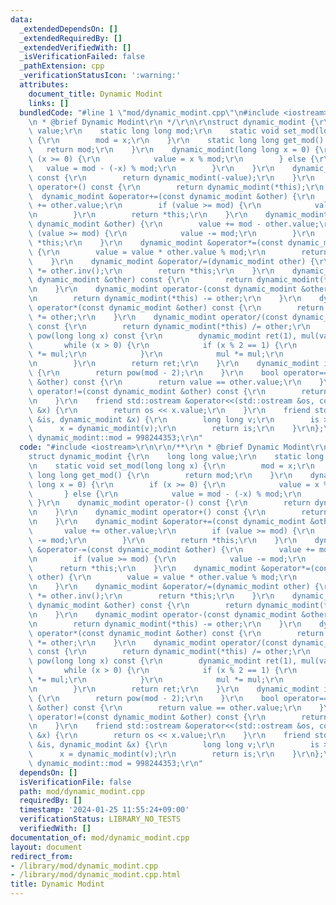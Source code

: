 ```yaml
---
data:
  _extendedDependsOn: []
  _extendedRequiredBy: []
  _extendedVerifiedWith: []
  _isVerificationFailed: false
  _pathExtension: cpp
  _verificationStatusIcon: ':warning:'
  attributes:
    document_title: Dynamic Modint
    links: []
  bundledCode: "#line 1 \"mod/dynamic_modint.cpp\"\n#include <iostream>\r\n\r\n/**\r\
    \n * @brief Dynamic Modint\r\n */\r\n\r\nstruct dynamic_modint {\r\n    long long\
    \ value;\r\n    static long long mod;\r\n    static void set_mod(long long x)\
    \ {\r\n        mod = x;\r\n    }\r\n    static long long get_mod() {\r\n     \
    \   return mod;\r\n    }\r\n    dynamic_modint(long long x = 0) {\r\n        if\
    \ (x >= 0) {\r\n            value = x % mod;\r\n        } else {\r\n         \
    \   value = mod - (-x) % mod;\r\n        }\r\n    }\r\n    dynamic_modint operator-()\
    \ const {\r\n        return dynamic_modint(-value);\r\n    }\r\n    dynamic_modint\
    \ operator+() const {\r\n        return dynamic_modint(*this);\r\n    }\r\n  \
    \  dynamic_modint &operator+=(const dynamic_modint &other) {\r\n        value\
    \ += other.value;\r\n        if (value >= mod) {\r\n            value -= mod;\r\
    \n        }\r\n        return *this;\r\n    }\r\n    dynamic_modint &operator-=(const\
    \ dynamic_modint &other) {\r\n        value += mod - other.value;\r\n        if\
    \ (value >= mod) {\r\n            value -= mod;\r\n        }\r\n        return\
    \ *this;\r\n    }\r\n    dynamic_modint &operator*=(const dynamic_modint other)\
    \ {\r\n        value = value * other.value % mod;\r\n        return *this;\r\n\
    \    }\r\n    dynamic_modint &operator/=(dynamic_modint other) {\r\n        (*this)\
    \ *= other.inv();\r\n        return *this;\r\n    }\r\n    dynamic_modint operator+(const\
    \ dynamic_modint &other) const {\r\n        return dynamic_modint(*this) += other;\r\
    \n    }\r\n    dynamic_modint operator-(const dynamic_modint &other) const {\r\
    \n        return dynamic_modint(*this) -= other;\r\n    }\r\n    dynamic_modint\
    \ operator*(const dynamic_modint &other) const {\r\n        return dynamic_modint(*this)\
    \ *= other;\r\n    }\r\n    dynamic_modint operator/(const dynamic_modint &other)\
    \ const {\r\n        return dynamic_modint(*this) /= other;\r\n    }\r\n    dynamic_modint\
    \ pow(long long x) const {\r\n        dynamic_modint ret(1), mul(value);\r\n \
    \       while (x > 0) {\r\n            if (x % 2 == 1) {\r\n                ret\
    \ *= mul;\r\n            }\r\n            mul *= mul;\r\n            x /= 2;\r\
    \n        }\r\n        return ret;\r\n    }\r\n    dynamic_modint inv() const\
    \ {\r\n        return pow(mod - 2);\r\n    }\r\n    bool operator==(const dynamic_modint\
    \ &other) const {\r\n        return value == other.value;\r\n    }\r\n    bool\
    \ operator!=(const dynamic_modint &other) const {\r\n        return value != other.value;\r\
    \n    }\r\n    friend std::ostream &operator<<(std::ostream &os, const dynamic_modint\
    \ &x) {\r\n        return os << x.value;\r\n    }\r\n    friend std::istream &operator>>(std::istream\
    \ &is, dynamic_modint &x) {\r\n        long long v;\r\n        is >> v;\r\n  \
    \      x = dynamic_modint(v);\r\n        return is;\r\n    }\r\n};\r\nlong long\
    \ dynamic_modint::mod = 998244353;\r\n"
  code: "#include <iostream>\r\n\r\n/**\r\n * @brief Dynamic Modint\r\n */\r\n\r\n\
    struct dynamic_modint {\r\n    long long value;\r\n    static long long mod;\r\
    \n    static void set_mod(long long x) {\r\n        mod = x;\r\n    }\r\n    static\
    \ long long get_mod() {\r\n        return mod;\r\n    }\r\n    dynamic_modint(long\
    \ long x = 0) {\r\n        if (x >= 0) {\r\n            value = x % mod;\r\n \
    \       } else {\r\n            value = mod - (-x) % mod;\r\n        }\r\n   \
    \ }\r\n    dynamic_modint operator-() const {\r\n        return dynamic_modint(-value);\r\
    \n    }\r\n    dynamic_modint operator+() const {\r\n        return dynamic_modint(*this);\r\
    \n    }\r\n    dynamic_modint &operator+=(const dynamic_modint &other) {\r\n \
    \       value += other.value;\r\n        if (value >= mod) {\r\n            value\
    \ -= mod;\r\n        }\r\n        return *this;\r\n    }\r\n    dynamic_modint\
    \ &operator-=(const dynamic_modint &other) {\r\n        value += mod - other.value;\r\
    \n        if (value >= mod) {\r\n            value -= mod;\r\n        }\r\n  \
    \      return *this;\r\n    }\r\n    dynamic_modint &operator*=(const dynamic_modint\
    \ other) {\r\n        value = value * other.value % mod;\r\n        return *this;\r\
    \n    }\r\n    dynamic_modint &operator/=(dynamic_modint other) {\r\n        (*this)\
    \ *= other.inv();\r\n        return *this;\r\n    }\r\n    dynamic_modint operator+(const\
    \ dynamic_modint &other) const {\r\n        return dynamic_modint(*this) += other;\r\
    \n    }\r\n    dynamic_modint operator-(const dynamic_modint &other) const {\r\
    \n        return dynamic_modint(*this) -= other;\r\n    }\r\n    dynamic_modint\
    \ operator*(const dynamic_modint &other) const {\r\n        return dynamic_modint(*this)\
    \ *= other;\r\n    }\r\n    dynamic_modint operator/(const dynamic_modint &other)\
    \ const {\r\n        return dynamic_modint(*this) /= other;\r\n    }\r\n    dynamic_modint\
    \ pow(long long x) const {\r\n        dynamic_modint ret(1), mul(value);\r\n \
    \       while (x > 0) {\r\n            if (x % 2 == 1) {\r\n                ret\
    \ *= mul;\r\n            }\r\n            mul *= mul;\r\n            x /= 2;\r\
    \n        }\r\n        return ret;\r\n    }\r\n    dynamic_modint inv() const\
    \ {\r\n        return pow(mod - 2);\r\n    }\r\n    bool operator==(const dynamic_modint\
    \ &other) const {\r\n        return value == other.value;\r\n    }\r\n    bool\
    \ operator!=(const dynamic_modint &other) const {\r\n        return value != other.value;\r\
    \n    }\r\n    friend std::ostream &operator<<(std::ostream &os, const dynamic_modint\
    \ &x) {\r\n        return os << x.value;\r\n    }\r\n    friend std::istream &operator>>(std::istream\
    \ &is, dynamic_modint &x) {\r\n        long long v;\r\n        is >> v;\r\n  \
    \      x = dynamic_modint(v);\r\n        return is;\r\n    }\r\n};\r\nlong long\
    \ dynamic_modint::mod = 998244353;\r\n"
  dependsOn: []
  isVerificationFile: false
  path: mod/dynamic_modint.cpp
  requiredBy: []
  timestamp: '2024-01-25 11:55:24+09:00'
  verificationStatus: LIBRARY_NO_TESTS
  verifiedWith: []
documentation_of: mod/dynamic_modint.cpp
layout: document
redirect_from:
- /library/mod/dynamic_modint.cpp
- /library/mod/dynamic_modint.cpp.html
title: Dynamic Modint
---
```

